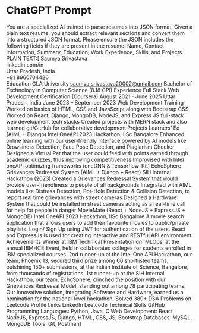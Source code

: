 # ChatGPT Prompt 
You are a specialized AI trained to parse resumes into JSON format. Given a plain text resume, you should extract relevant sections and convert them into a structured JSON format. Please ensure the JSON includes the following fields if they are present in the resume: Name, Contact Information, Summary, Education, Work Experience, Skills, and Projects.
PLAIN TEXT:[
Saumya Srivastava<br />
linkedin.com/in<br />
Uttar Pradesh, India<br />
+91 8960704420<br />
Education
GLA University 
saumya.srivastava20002@gmail.com
Bachelor of Technology in Computer Science (8.18 CPI)
Experience
 Full Stack Web Development Certification (Coursera)
 August 2021 - June 2025
 Uttar Pradesh, India
 June 2023 – September 2023
 Web Development Training
 Worked on basics of HTML, CSS and JavaScript along with Bootstrap CSS  
 Worked on React, Django, MongoDB, NodeJS, and Express JS full-stack web development tech stacks 
 Created projects with MERN stack and also learned git/GitHub for collaborative development 
 Projects
 Learners’ Ed (AIML + Django)
  Intel OneAPI 2023 Hackathon, IISc Bangalore 
  Enhanced online learning with our user-friendly interface powered by AI models like Drowsiness Detection, Face
  Pose Detection, and Plagiarism Checker
  Designed a Virtual Pet that the user could feed with points earned through academic quizzes, thus improving
  competitiveness
  Improvised with Intel oneAPI optimizing frameworks (oneDNN & Tensorflow-Kit)
 EchoSphere Grievances Redressal System (AIML + Django + React)
  SIH Internal Hackathon (2023) 
  Created a Grievances Redressal System that would provide user-friendliness to people of all backgrounds 
  Integrated with AIML models like Distress Detection, Pot-Hole Detection & Collision Detection, to report real
  time grievances with street cameras
  Designed a Hardware System that could be installed in street cameras acting as a real-time call for help for people in
  danger
 MovieMate (React + NodeJS + ExpressJS + MongoDB)
  Intel OneAPI 2023 Hackathon, IISc Bangalore 
  A movie search application that allows users to add their favourite movies to public/private playlists. 
  Login/ Sign Up using JWT for authentication of the users. 
  React and ExpressJs is used for creating interactive and RESTful API environment.
 Achievements
  Winner at IBM Technical Presentation on 'MLOps' at the annual IBM-ICE Event, held in collaborated colleges for
  students enrolled in IBM specialized courses.
  2nd runner-up at the Intel One API Hackathon, our team, Phoenix 13, secured third prize among 66 shortlisted
  teams, outshining 150+ submissions, at the Indian Institute of Science, Bangalore, from thousands of registrations.
  1st runner-up at the SIH Internal Hackathon, our team, EchoSphere, clinched the position with our Grievances
  Redressal Model, standing out among 78 participating teams. Our innovative solution, integrating Software and
  Hardware, earned us a nomination for the national-level hackathon.
  Solved 380+ DSA Problems on Leetcode
Profile Links
 LinkedIn
 Leetcode
 Technical Skills
 GitHub
Programming Languages: Python, Java, C
Web Development: React, NodeJS, ExpressJS, Django, HTML, CSS,  JS, Bootstrap 
Databases: MySQL, MongoDB
Tools: Git, Postman]


